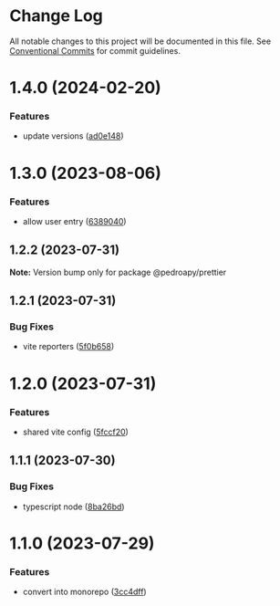 # Change Log

All notable changes to this project will be documented in this file.
See [Conventional Commits](https://conventionalcommits.org) for commit guidelines.

# 1.4.0 (2024-02-20)

### Features

-   update versions ([ad0e148](https://github.com/pedroapy/base-config/commit/ad0e1487c6d5732188cef003b88d990970e686fd))

# 1.3.0 (2023-08-06)

### Features

-   allow user entry ([6389040](https://github.com/pedroapy/base-config/commit/638904019a50cdcf6039ef15b1adfed3608f08c2))

## 1.2.2 (2023-07-31)

**Note:** Version bump only for package @pedroapy/prettier

## 1.2.1 (2023-07-31)

### Bug Fixes

-   vite reporters ([5f0b658](https://github.com/pedroapy/base-config/commit/5f0b658c968cc39df86103802d355cb31c29aa06))

# 1.2.0 (2023-07-31)

### Features

-   shared vite config ([5fccf20](https://github.com/pedroapy/base-config/commit/5fccf204cd78d73c49ab82ec11cdf42ae072a924))

## 1.1.1 (2023-07-30)

### Bug Fixes

-   typescript node ([8ba26bd](https://github.com/pedroapy/base-config/commit/8ba26bd5bd4259cd0d0223a3a66ae0882b344003))

# 1.1.0 (2023-07-29)

### Features

-   convert into monorepo ([3cc4dff](https://github.com/pedroapy/base-config/commit/3cc4dff7a16975cce1bf0e2b26cdedd63632baf9))
